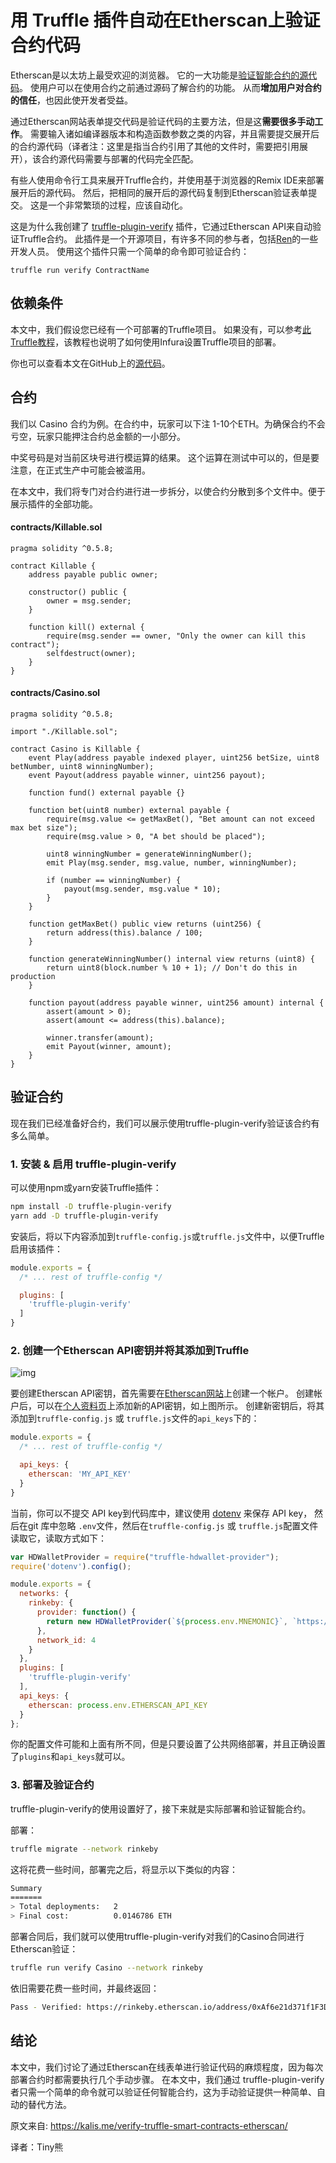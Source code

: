 # 用 Truffle 插件自动在Etherscan上验证合约代码



Etherscan是以太坊上最受欢迎的浏览器。 它的一大功能是[验证智能合约的源代码](https://medium.com/etherscan-blog/verifying-contracts-on-etherscan-f995ab772327)。 使用户可以在使用合约之前通过源码了解合约的功能。 从而**增加用户对合约的信任**，也因此使开发者受益。



通过Etherscan网站表单提交代码是验证代码的主要方法，但是这**需要很多手动工作**。 需要输入诸如编译器版本和构造函数参数之类的内容，并且需要提交展开后的合约源代码（译者注：这里是指当合约引用了其他的文件时，需要把引用展开），该合约源代码需要与部署的代码完全匹配。



有些人使用命令行工具来展开Truffle合约，并使用基于浏览器的Remix IDE来部署展开后的源代码。 然后，把相同的展开后的源代码复制到Etherscan验证表单提交。 这是一个非常繁琐的过程，应该自动化。



这是为什么我创建了 [truffle-plugin-verify](https://www.npmjs.com/package/truffle-plugin-verify) 插件，它通过Etherscan API来自动验证Truffle合约。 此插件是一个开源项目，有许多不同的参与者，包括[Ren](https://renproject.io/)的一些开发人员。 使用这个插件只需一个简单的命令即可验证合约：

```shell
truffle run verify ContractName
```

## 依赖条件



本文中，我们假设您已经有一个可部署的Truffle项目。 如果没有，可以参考[此Truffle教程](https://learnblockchain.cn/2019/03/30/dapp_noteOnChain)，该教程也说明了如何使用Infura设置Truffle项目的部署。

你也可以查看本文在GitHub上的[源代码](https://github.com/rkalis/truffle-plugin-verify/tree/master/docs/kalis-me-tutorial-code)。



## 合约

我们以 Casino 合约为例。在合约中，玩家可以下注 1-10个ETH。为确保合约不会亏空，玩家只能押注合约总金额的一小部分。



中奖号码是对当前区块号进行模运算的结果。 这个运算在测试中可以的，但是要注意，在正式生产中可能会被滥用。

在本文中，我们将专门对合约进行进一步拆分，以使合约分散到多个文件中。便于展示插件的全部功能。



#### contracts/Killable.sol

```solidity
pragma solidity ^0.5.8;

contract Killable {
    address payable public owner;

    constructor() public {
        owner = msg.sender;
    }

    function kill() external {
        require(msg.sender == owner, "Only the owner can kill this contract");
        selfdestruct(owner);
    }
}
```

#### contracts/Casino.sol

```solidity
pragma solidity ^0.5.8;

import "./Killable.sol";

contract Casino is Killable {
    event Play(address payable indexed player, uint256 betSize, uint8 betNumber, uint8 winningNumber);
    event Payout(address payable winner, uint256 payout);

    function fund() external payable {}

    function bet(uint8 number) external payable {
        require(msg.value <= getMaxBet(), "Bet amount can not exceed max bet size");
        require(msg.value > 0, "A bet should be placed");

        uint8 winningNumber = generateWinningNumber();
        emit Play(msg.sender, msg.value, number, winningNumber);

        if (number == winningNumber) {
            payout(msg.sender, msg.value * 10);
        }
    }

    function getMaxBet() public view returns (uint256) {
        return address(this).balance / 100;
    }

    function generateWinningNumber() internal view returns (uint8) {
        return uint8(block.number % 10 + 1); // Don't do this in production
    }

    function payout(address payable winner, uint256 amount) internal {
        assert(amount > 0);
        assert(amount <= address(this).balance);

        winner.transfer(amount);
        emit Payout(winner, amount);
    }
}
```

## 验证合约

现在我们已经准备好合约，我们可以展示使用truffle-plugin-verify验证该合约有多么简单。





### 1. 安装 & 启用 truffle-plugin-verify

可以使用npm或yarn安装Truffle插件：

```bash
npm install -D truffle-plugin-verify
yarn add -D truffle-plugin-verify
```



安装后，将以下内容添加到`truffle-config.js`或`truffle.js`文件中，以便Truffle启用该插件：



```javascript
module.exports = {
  /* ... rest of truffle-config */

  plugins: [
    'truffle-plugin-verify'
  ]
}
```

### 2. 创建一个Etherscan API密钥并将其添加到Truffle

![img](https://img.learnblockchain.cn/pics/20200724222939.png!lbc)



要创建Etherscan API密钥，首先需要在[Etherscan网站](https://etherscan.io/)上创建一个帐户。 创建帐户后，可以在[个人资料页](https://etherscan.io/myapikey)上添加新的API密钥，如上图所示。 创建新密钥后，将其添加到`truffle-config.js` 或 `truffle.js`文件的`api_keys`下的：



```javascript
module.exports = {
  /* ... rest of truffle-config */

  api_keys: {
    etherscan: 'MY_API_KEY'
  }
}
```



当前，你可以不提交 API key到代码库中，建议使用 [dotenv](https://www.npmjs.com/package/dotenv) 来保存 API key， 然后在git 库中忽略 `.env`文件，然后在`truffle-config.js` 或 `truffle.js`配置文件读取它，读取方式如下：



```javascript
var HDWalletProvider = require("truffle-hdwallet-provider");
require('dotenv').config();

module.exports = {
  networks: {
    rinkeby: {
      provider: function() {
        return new HDWalletProvider(`${process.env.MNEMONIC}`, `https://rinkeby.infura.io/v3/${process.env.INFURA_ID}`)
      },
      network_id: 4
    }
  },
  plugins: [
    'truffle-plugin-verify'
  ],
  api_keys: {
    etherscan: process.env.ETHERSCAN_API_KEY
  }
};
```

你的配置文件可能和上面有所不同，但是只要设置了公共网络部署，并且正确设置了`plugins`和`api_keys`就可以。



### 3. 部署及验证合约

truffle-plugin-verify的使用设置好了，接下来就是实际部署和验证智能合约。

部署：

```bash
truffle migrate --network rinkeby
```

这将花费一些时间，部署完之后，将显示以下类似的内容：

```bash
Summary
=======
> Total deployments:   2
> Final cost:          0.0146786 ETH
```

部署合同后，我们就可以使用truffle-plugin-verify对我们的Casino合同进行Etherscan验证：



```bash
truffle run verify Casino --network rinkeby
```

依旧需要花费一些时间，并最终返回：

```bash
Pass - Verified: https://rinkeby.etherscan.io/address/0xAf6e21d371f1F3D2459D352242564451af9AA23F#contracts
```

## 结论



本文中，我们讨论了通过Etherscan在线表单进行验证代码的麻烦程度，因为每次部署合约时都需要执行几个手动步骤。 在本文中，我们通过 truffle-plugin-verify者只需一个简单的命令就可以验证任何智能合约，这为手动验证提供一种简单、自动的替代方法。



原文来自: https://kalis.me/verify-truffle-smart-contracts-etherscan/

译者：Tiny熊

